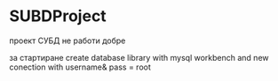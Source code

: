 # SUBDProject
проект СУБД
не работи добре

за стартиране 
create database library with mysql workbench
and new conection with username& pass  = root

